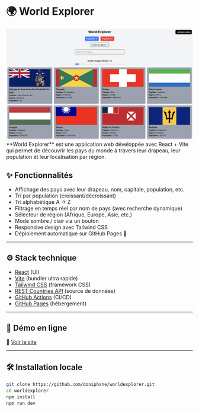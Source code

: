 # 🌍 World Explorer

<img src="./public/Capture d’écran 2025-04-18 à 14.30.09.png" alt="capture" srcset="" />
**World Explorer** est une application web développée avec React + Vite qui permet de découvrir les pays du monde à travers leur drapeau, leur population et leur localisation par région.

## ✨ Fonctionnalités

- Affichage des pays avec leur drapeau, nom, capitale, population, etc.
- Tri par population (croissant/décroissant)
- Tri alphabétique A → Z
- Filtrage en temps réel par nom de pays (avec recherche dynamique)
- Sélecteur de région (Afrique, Europe, Asie, etc.)
- Mode sombre / clair via un bouton
- Responsive design avec Tailwind CSS
- Déploiement automatique sur GitHub Pages 🚀

---

## ⚙️ Stack technique

- [React](https://reactjs.org/) (UI)
- [Vite](https://vitejs.dev/) (bundler ultra rapide)
- [Tailwind CSS](https://tailwindcss.com/) (framework CSS)
- [REST Countries API](https://restcountries.com/v3.1/all) (source de données)
- [GitHub Actions](https://docs.github.com/actions) (CI/CD)
- [GitHub Pages](https://pages.github.com/) (hébergement)

---

## 🚀 Démo en ligne

🔗 [Voir le site](https://doniphane.github.io/worldexplorer/)

---

## 🛠️ Installation locale

```bash
git clone https://github.com/doniphane/worldexplorer.git
cd worldexplorer
npm install
npm run dev
